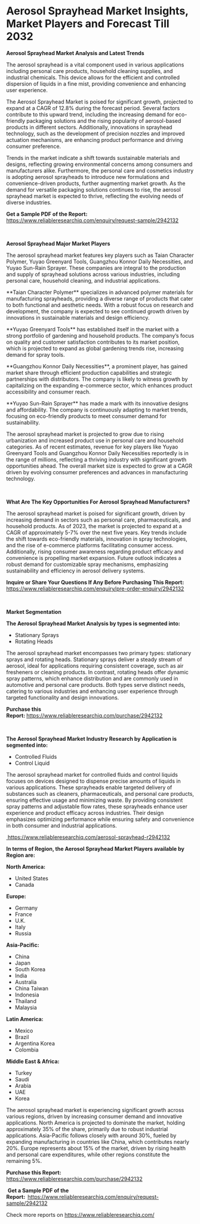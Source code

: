 <p><h1>Aerosol Sprayhead Market Insights, Market Players and Forecast Till 2032</h1></p><p><strong>Aerosol Sprayhead Market Analysis and Latest Trends</strong></p>
<p><p>The aerosol sprayhead is a vital component used in various applications including personal care products, household cleaning supplies, and industrial chemicals. This device allows for the efficient and controlled dispersion of liquids in a fine mist, providing convenience and enhancing user experience. </p><p>The Aerosol Sprayhead Market is poised for significant growth, projected to expand at a CAGR of 12.8% during the forecast period. Several factors contribute to this upward trend, including the increasing demand for eco-friendly packaging solutions and the rising popularity of aerosol-based products in different sectors. Additionally, innovations in sprayhead technology, such as the development of precision nozzles and improved actuation mechanisms, are enhancing product performance and driving consumer preference.</p><p>Trends in the market indicate a shift towards sustainable materials and designs, reflecting growing environmental concerns among consumers and manufacturers alike. Furthermore, the personal care and cosmetics industry is adopting aerosol sprayheads to introduce new formulations and convenience-driven products, further augmenting market growth. As the demand for versatile packaging solutions continues to rise, the aerosol sprayhead market is expected to thrive, reflecting the evolving needs of diverse industries.</p></p>
<p><strong>Get a Sample PDF of the Report:&nbsp;</strong> <a href="https://www.reliableresearchiq.com/enquiry/request-sample/2942132?utm_campaign=2730&utm_medium=2&utm_source=Github&utm_content=ia&utm_term=15032025&utm_id=aerosol-sprayhead">https://www.reliableresearchiq.com/enquiry/request-sample/2942132</a></p>
<p>&nbsp;</p>
<p><strong>Aerosol Sprayhead Major Market Players</strong></p>
<p><p>The aerosol sprayhead market features key players such as Taian Character Polymer, Yuyao Greenyard Tools, Guangzhou Konnor Daily Necessities, and Yuyao Sun-Rain Sprayer. These companies are integral to the production and supply of sprayhead solutions across various industries, including personal care, household cleaning, and industrial applications.</p><p>**Taian Character Polymer** specializes in advanced polymer materials for manufacturing sprayheads, providing a diverse range of products that cater to both functional and aesthetic needs. With a robust focus on research and development, the company is expected to see continued growth driven by innovations in sustainable materials and design efficiency.</p><p>**Yuyao Greenyard Tools** has established itself in the market with a strong portfolio of gardening and household products. The company’s focus on quality and customer satisfaction contributes to its market position, which is projected to expand as global gardening trends rise, increasing demand for spray tools.</p><p>**Guangzhou Konnor Daily Necessities**, a prominent player, has gained market share through efficient production capabilities and strategic partnerships with distributors. The company is likely to witness growth by capitalizing on the expanding e-commerce sector, which enhances product accessibility and consumer reach.</p><p>**Yuyao Sun-Rain Sprayer** has made a mark with its innovative designs and affordability. The company is continuously adapting to market trends, focusing on eco-friendly products to meet consumer demand for sustainability.</p><p>The aerosol sprayhead market is projected to grow due to rising urbanization and increased product use in personal care and household categories. As of recent estimates, revenue for key players like Yuyao Greenyard Tools and Guangzhou Konnor Daily Necessities reportedly is in the range of millions, reflecting a thriving industry with significant growth opportunities ahead. The overall market size is expected to grow at a CAGR driven by evolving consumer preferences and advances in manufacturing technology.</p></p>
<p>&nbsp;</p>
<p><strong>What Are The Key Opportunities For Aerosol Sprayhead Manufacturers?</strong></p>
<p><p>The aerosol sprayhead market is poised for significant growth, driven by increasing demand in sectors such as personal care, pharmaceuticals, and household products. As of 2023, the market is projected to expand at a CAGR of approximately 5-7% over the next five years. Key trends include the shift towards eco-friendly materials, innovation in spray technologies, and the rise of e-commerce platforms facilitating consumer access. Additionally, rising consumer awareness regarding product efficacy and convenience is propelling market expansion. Future outlook indicates a robust demand for customizable spray mechanisms, emphasizing sustainability and efficiency in aerosol delivery systems.</p></p>
<p><strong>Inquire or Share Your Questions If Any Before Purchasing This Report:</strong> <a href="https://www.reliableresearchiq.com/enquiry/pre-order-enquiry/2942132?utm_campaign=2730&utm_medium=2&utm_source=Github&utm_content=ia&utm_term=15032025&utm_id=aerosol-sprayhead">https://www.reliableresearchiq.com/enquiry/pre-order-enquiry/2942132</a></p>
<p>&nbsp;</p>
<p><strong>Market Segmentation</strong></p>
<p><strong>The Aerosol Sprayhead Market Analysis by types is segmented into:</strong></p>
<p><ul><li>Stationary Sprays</li><li>Rotating Heads</li></ul></p>
<p><p>The aerosol sprayhead market encompasses two primary types: stationary sprays and rotating heads. Stationary sprays deliver a steady stream of aerosol, ideal for applications requiring consistent coverage, such as air fresheners or cleaning products. In contrast, rotating heads offer dynamic spray patterns, which enhance distribution and are commonly used in automotive and personal care products. Both types serve distinct needs, catering to various industries and enhancing user experience through targeted functionality and design innovations.</p></p>
<p><strong>Purchase this Report:&nbsp;</strong><a href="https://www.reliableresearchiq.com/purchase/2942132?utm_campaign=2730&utm_medium=2&utm_source=Github&utm_content=ia&utm_term=15032025&utm_id=aerosol-sprayhead">https://www.reliableresearchiq.com/purchase/2942132</a></p>
<p>&nbsp;</p>
<p><strong>The Aerosol Sprayhead Market Industry Research by Application is segmented into:</strong></p>
<p><ul><li>Controlled Fluids</li><li>Control Liquid</li></ul></p>
<p><p>The aerosol sprayhead market for controlled fluids and control liquids focuses on devices designed to dispense precise amounts of liquids in various applications. These sprayheads enable targeted delivery of substances such as cleaners, pharmaceuticals, and personal care products, ensuring effective usage and minimizing waste. By providing consistent spray patterns and adjustable flow rates, these sprayheads enhance user experience and product efficacy across industries. Their design emphasizes optimizing performance while ensuring safety and convenience in both consumer and industrial applications.</p></p>
<p><a href="https://www.reliableresearchiq.com/aerosol-sprayhead-r2942132?utm_campaign=2730&utm_medium=2&utm_source=Github&utm_content=ia&utm_term=15032025&utm_id=aerosol-sprayhead">&nbsp;https://www.reliableresearchiq.com/aerosol-sprayhead-r2942132</a></p>
<p><strong>In terms of Region, the Aerosol Sprayhead Market Players available by Region are:</strong></p>
<p>
    <p> <strong> North America: </strong>
        <ul>
            <li>United States</li>
            <li>Canada</li>
        </ul>
        </p> 
    <p> <strong> Europe: </strong>
        <ul>
            <li>Germany</li>
            <li>France</li>
            <li>U.K.</li>
            <li>Italy</li>
            <li>Russia</li>
        </ul>
        </p> 
    <p> <strong> Asia-Pacific: </strong>
        <ul>
            <li>China</li>
            <li>Japan</li>
            <li>South Korea</li>
            <li>India</li>
            <li>Australia</li>
            <li>China Taiwan</li>
            <li>Indonesia</li>
            <li>Thailand</li>
            <li>Malaysia</li>
        </ul>
        </p> 
    <p> <strong> Latin America: </strong>
        <ul>
            <li>Mexico</li>
            <li>Brazil</li>
            <li>Argentina Korea</li>
            <li>Colombia</li>
        </ul>
        </p> 
    <p> <strong> Middle East & Africa: </strong>
        <ul>
            <li>Turkey</li>
            <li>Saudi</li>
            <li>Arabia</li>
            <li>UAE</li>
            <li>Korea</li>
        </ul>
    </p>
    </p>
<p><p>The aerosol sprayhead market is experiencing significant growth across various regions, driven by increasing consumer demand and innovative applications. North America is projected to dominate the market, holding approximately 35% of the share, primarily due to robust industrial applications. Asia-Pacific follows closely with around 30%, fueled by expanding manufacturing in countries like China, which contributes nearly 20%. Europe represents about 15% of the market, driven by rising health and personal care expenditures, while other regions constitute the remaining 5%.</p></p>
<p><strong>Purchase this Report: </strong><a href="https://www.reliableresearchiq.com/purchase/2942132?utm_campaign=2730&utm_medium=2&utm_source=Github&utm_content=ia&utm_term=15032025&utm_id=aerosol-sprayhead">https://www.reliableresearchiq.com/purchase/2942132</a></p>
<p>&nbsp;<strong>Get a Sample PDF of the Report:&nbsp;&nbsp;</strong><a href="https://www.reliableresearchiq.com/enquiry/request-sample/2942132?utm_campaign=2730&utm_medium=2&utm_source=Github&utm_content=ia&utm_term=15032025&utm_id=aerosol-sprayhead">https://www.reliableresearchiq.com/enquiry/request-sample/2942132</a></p>
<p><strong></strong></p>
<p>Check more reports on <a href="https://www.reliableresearchiq.com/?utm_campaign=2730&utm_medium=2&utm_source=Github&utm_content=ia&utm_term=15032025&utm_id=aerosol-sprayhead">https://www.reliableresearchiq.com/</a></p>